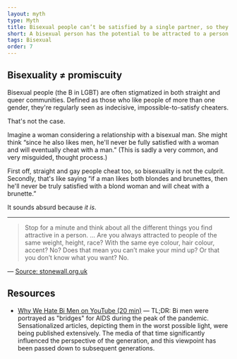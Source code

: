 ```yaml
---
layout: myth
type: Myth
title: Bisexual people can’t be satisfied by a single partner, so they will cheat.
short: A bisexual person has the potential to be attracted to a person of any sex / gender. They are not more likely to want to be with more than one person at a time. Whether someone cheats on their partner is not related to their sexual orientation.
tags: Bisexual
order: 7
---
```


## Bisexuality ≠ promiscuity
Bisexual people (the B in LGBT) are often stigmatized in both straight and queer communities. Defined as those who like people of more than one gender, they're regularly seen as indecisive, impossible-to-satisfy cheaters. 

That's not the case.

Imagine a woman considering a relationship with a bisexual man. She might think “since he also likes men, he'll never be fully satisfied with a woman and will eventually cheat with a man.” (This is sadly a very common, and very misguided, thought process.)

First off, straight and gay people cheat too, so bisexuality is not the culprit. Secondly, that's like saying “if a man likes both blondes and brunettes, then he'll never be truly satisfied with a blond woman and will cheat with a brunette.” 

It sounds absurd because *it is*.

---

> Stop for a minute and think about all the different things you find attractive in a person. … Are you always attracted to people of the same weight, height, race? With the same eye colour, hair colour, accent? No? Does that mean you can’t make your mind up? Or that you don’t know what you want? No.

— [Source: stonewall.org.uk](https://www.stonewall.org.uk/node/55084)


## Resources
- [Why We Hate Bi Men on YouTube (20 min)](https://youtu.be/IbHhIeYL9no) — TL;DR: Bi men were portrayed as "bridges" for AIDS during the peak of the pandemic. Sensationalized articles, depicting them in the worst possible light, were being published extensively. The media of that time significantly influenced the perspective of the generation, and this viewpoint has been passed down to subsequent generations.